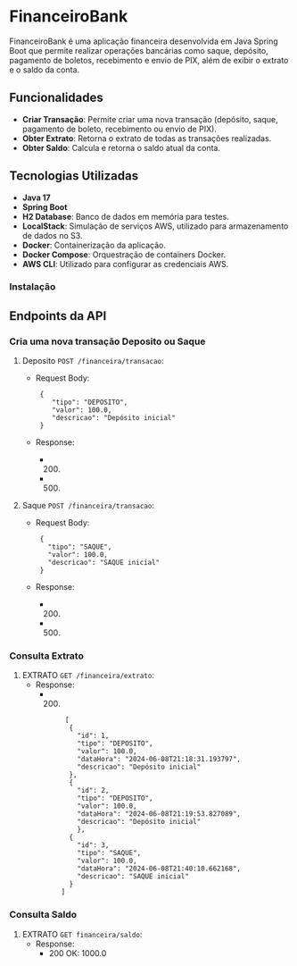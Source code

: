 # FinanceiroBank

FinanceiroBank é uma aplicação financeira desenvolvida em Java Spring Boot que permite realizar operações bancárias como saque, depósito, pagamento de boletos, recebimento e envio de PIX, além de exibir o extrato e o saldo da conta.

## Funcionalidades

- **Criar Transação**: Permite criar uma nova transação (depósito, saque, pagamento de boleto, recebimento ou envio de PIX).
- **Obter Extrato**: Retorna o extrato de todas as transações realizadas.
- **Obter Saldo**: Calcula e retorna o saldo atual da conta.

## Tecnologias Utilizadas

- **Java 17**
- **Spring Boot**
- **H2 Database**: Banco de dados em memória para testes.
- **LocalStack**: Simulação de serviços AWS, utilizado para armazenamento de dados no S3.
- **Docker**: Containerização da aplicação.
- **Docker Compose**: Orquestração de containers Docker.
- **AWS CLI**: Utilizado para configurar as credenciais AWS.

### Instalação



## Endpoints da API
### Cria uma nova transação Deposito ou Saque
1. Deposito `POST /financeira/transacao`:

    - Request Body:
        ```
         {
            "tipo": "DEPOSITO",
            "valor": 100.0,
            "descricao": "Depósito inicial"
         }

        ```

    - Response:
        - 200.
        - 500.


2. Saque `POST /financeira/transacao`:

    - Request Body:
        ```
         {
           "tipo": "SAQUE",
           "valor": 100.0,
           "descricao": "SAQUE inicial"
         }
        ```

    - Response:
        - 200.
        - 500.

### Consulta Extrato
1. EXTRATO `GET /financeira/extrato`:
   - Response:
        - 200.

           ```
               [
                {
                  "id": 1,
                  "tipo": "DEPOSITO",
                  "valor": 100.0,
                  "dataHora": "2024-06-08T21:18:31.193797",
                  "descricao": "Depósito inicial"
                },
                {
                  "id": 2,
                  "tipo": "DEPOSITO",
                  "valor": 100.0,
                  "dataHora": "2024-06-08T21:19:53.827089",
                  "descricao": "Depósito inicial"
                  },
                {
                  "id": 3,
                  "tipo": "SAQUE",
                  "valor": 100.0,
                  "dataHora": "2024-06-08T21:40:10.662168",
                  "descricao": "SAQUE inicial"
                }
              ]
           ```
### Consulta Saldo
1. EXTRATO `GET financeira/saldo`:
    - Response:
        - 200 OK: 1000.0
